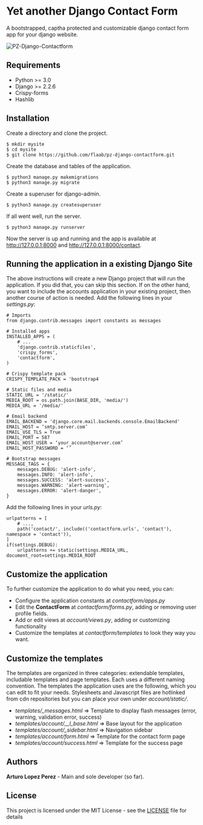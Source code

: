 # Yet another Django Contact Form

A bootstrapped, captha protected and customizable django contact form app for your django website. 

![PZ-Django-Contactform](https://www.dropbox.com/s/fzvl4jp0vb7i8bo/djangocontact.png?raw=1)

## Requirements
- Python >= 3.0
- Django >= 2.2.6
- Crispy-forms
- Hashlib

## Installation
Create a directory and clone the project.
```
$ mkdir mysite
$ cd mysite
$ git clone https://github.com/flaab/pz-django-contactform.git 
```
Create the database and tables of the application.
```
$ python3 manage.py makemigrations
$ python3 manage.py migrate
```
Create a superuser for django-admin.
```
$ python3 manage.py createsuperuser
```
If all went well, run the server.
```
$ python3 manage.py runserver
```
Now the server is up and running and the app is available at http://127.0.0.1:8000 and http://127.0.0.1:8000/contact.

## Running the application in a existing Django Site

The above instructions will create a new Django project that will run the application. If you did that, you can skip this section. If on the other hand, you want to include the accounts application in your existing project, then another course of action is needed. Add the following lines in your *settings.py*:

```
# Imports
from django.contrib.messages import constants as messages

# Installed apps
INSTALLED_APPS = (
    # ...
    'django.contrib.staticfiles',
    'crispy_forms',
    'contactform',
)

# Crispy template pack
CRISPY_TEMPLATE_PACK = 'bootstrap4

# Static files and media
STATIC_URL = '/static/'
MEDIA_ROOT = os.path.join(BASE_DIR, 'media/')
MEDIA_URL = '/media/'

# Email backend 
EMAIL_BACKEND = 'django.core.mail.backends.console.EmailBackend'
EMAIL_HOST = ‘smtp.server.com’
EMAIL_USE_TLS = True
EMAIL_PORT = 587
EMAIL_HOST_USER = ‘your_account@server.com’
EMAIL_HOST_PASSWORD = ‘’

# Bootstrap messages
MESSAGE_TAGS = {
    messages.DEBUG: 'alert-info',
    messages.INFO: 'alert-info',
    messages.SUCCESS: 'alert-success',
    messages.WARNING: 'alert-warning',
    messages.ERROR: 'alert-danger',
}
```

Add the following lines in your *urls.py*:

```
urlpatterns = [
    # ...,
    path('contact/', include(('contactform.urls', 'contact'), namespace = 'contact')),
]
if(settings.DEBUG):
    urlpatterns += static(settings.MEDIA_URL, document_root=settings.MEDIA_ROOT
```

## Customize the application
To further customize the application to do what you need, you can:

- Configure the application constants at *contactform/apps.py*
- Edit the **ContactForm** at *contactform/forms.py*, adding or removing user profile fields.
- Add or edit views at *account/views.py*, adding or customizing functionality
- Customize the templates at *contactform/templates* to look they way you want.

## Customize the templates
The templates are organized in three categories: extendable templates, includable templates and page templates. Each uses a different naming convention. The templates the application uses are the following, which you can edit to fit your needs. Stylesheets and Javascript files are hotlinked from cdn repositories but you can place your own under *account/static/*.

- *templates/_messages.html* => Template to display flash messages (error, warning, validation error, success)
- *templates/account/__l_base.html* => Base layout for the application 
- *templates/account/_sidebar.html* => Navigation sidebar 
- *templates/account/form.html* => Template for the contact form page
- *templates/account/success.html* => Template for the success page

## Authors
**Arturo Lopez Perez** - Main and sole developer (so far).

## License
This project is licensed under the MIT License - see the [LICENSE](LICENSE) file for details
